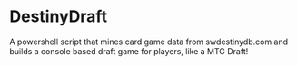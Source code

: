 # DestinyDraft

A powershell script that mines card game data from swdestinydb.com and builds a console based draft game for players, like a MTG Draft!
